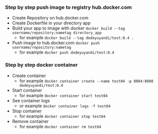 ### Step by step push image to registry hub.docker.com
- Create Repository on hub.docker.com
- Create Dockerfile in your directory app
- Build your app to image with docker `docker build --tag username/repository:nametag directory_app`
    - for example ```docker build --tag dedeyuyandi/test:0.4 .```
- Push image to hub.docker.com `docker push username/repository:nametag`
    - for example ```docker push dedeyuyandi/test:0.4```

### Step by step docker container
- Create container
    - for example ```docker container create --name test04 -p 8084:8080 dedeyuyandi/test:0.4```
- Start container
    - for example ```docker container start test04```
- See container logs
    - or example ```docker container logs -f test04```
- Stop container
    - for example ```docker container stop test04```
- Remove container
    - for example ```docker container rm test04```
